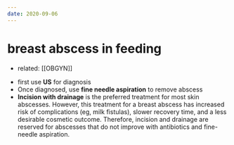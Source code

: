 ```yaml
---
date: 2020-09-06
---
```


# breast abscess in feeding

- related: [[OBGYN]]

<!-- breast abscess in feeding management -->

- first use **US** for diagnosis
- Once diagnosed, use **fine needle aspiration** to remove abscess
- **Incision with drainage** is the preferred treatment for most skin abscesses.  However, this treatment for a breast abscess has increased risk of complications (eg, milk fistulas), slower recovery time, and a less desirable cosmetic outcome.  Therefore, incision and drainage are reserved for abscesses that do not improve with antibiotics and fine-needle aspiration.
